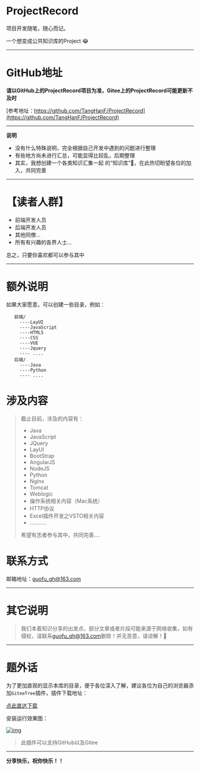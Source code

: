 # ProjectRecord

项目开发随笔，随心而记。

一个想变成公共知识库的Project 😂

------

# GitHub地址

**请以GitHub上的ProjectRecord项目为准，Gitee上的ProjectRecord可能更新不及时**

[参考地址：https://github.com/TangHanF/ProjectRecord](https://github.com/TangHanF/ProjectRecord)

------

**说明**

- 没有什么特殊说明，完全根据自己开发中遇到的问题进行整理
- 有些地方尚未进行汇总，可能显得比较乱，后期整理
- 其实，我想创建一个各类知识汇集一起 的“知识库”🤩，在此热切盼望各位的加入，共同完善

------

# 【读者人群】

- 前端开发人员
- 后端开发人员
- 其他同僚...
- 所有有兴趣的各界人士...

总之，只要你喜欢都可以参与其中

------

# 额外说明

 如果大家愿意，可以创建一些目录，例如：

```
   前端/
     ----LayUI
     ----JavaScript
     ----HTML5
     ----CSS
     ----VUE
     ----Jquery
     ---- ....
   后端/
     ----Java
     ----Python
     ---- ....
```

# 涉及内容

> 截止目前，涉及的内容有：
>
> - Java
> - JavaScript
> - JQuery
> - LayUI
> - BootStrap
> - AngularJS
> - NodeJS
> - Python
> - Nginx
> - Tomcat
> - Weblogic
> - 操作系统相关内容（Mac系统）
> - HTTP协议
> - Excel插件开发之VSTO相关内容
> - …….....
>
> 希望有志者参与其中，共同完善....

# 联系方式

邮箱地址：[guofu_gh@163.com](mailto:guofu_gh@163.com)

------

# 其它说明

> 我们本着知识分享的出发点，部分文章或者片段可能来源于网络收集，如有侵权，请联系[guofu_gh@163.com](mailto:guofu_gh@163.com)删除！并无恶意，请谅解！🤝

------

# 题外话

为了更加直观的显示本库的目录，便于各位深入了解，建议各位为自己的浏览器添加`GiteeTree`插件，插件下载地址：

[点此直达下载](https://gitee.com/oschina/GitCodeTree)

安装运行效果图：

[![img](https://camo.githubusercontent.com/2f7a4da3683f3e3bf5405122742888a51afdd0a9/68747470733a2f2f7773322e73696e61696d672e636e2f6c617267652f303036744b6654636c793166746e34307a646b71356a3330756931366161696d2e6a7067)](https://camo.githubusercontent.com/2f7a4da3683f3e3bf5405122742888a51afdd0a9/68747470733a2f2f7773322e73696e61696d672e636e2f6c617267652f303036744b6654636c793166746e34307a646b71356a3330756931366161696d2e6a7067)

> 此插件可以支持GitHub以及Gitee

------

**分享快乐，祝你快乐！！**